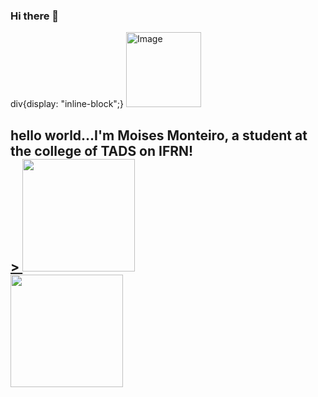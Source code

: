 ### Hi there 👋
<head> 
div{display: "inline-block";}
</head>

<img src="https://octodex.github.com/images/Fintechtocat.png" alt="Image" height="120" width="120">

<h2>hello world...I'm Moises Monteiro, a student at the college of TADS on IFRN!</>
<div >
  <a href="https://github.com/MoisesMonter" height="50" width="120">>
  <img height="180em" src="https://github-readme-stats.vercel.app/api/top-langs/?username=Moises&layout=compact&langs_count=7&theme=midnight-purple&include_all_commits=true&count_private=true" height="180em" />
  </div>
<div>
  <img src="https://github-readme-streak-stats.herokuapp.com?user=MoisesMonter&theme=midnight-purple&date_format=M%20j%5B%2C%20Y%5D&border=C408DD&sideNums=3F0BDD&fire=28078D" height="180em"/>
</div>
  
  
<br>
